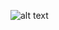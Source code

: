 ![alt text](https://github.com/GeorgeDittmar/jurymindai-page/blob/main/jurymindai-logo.png?raw=true)
